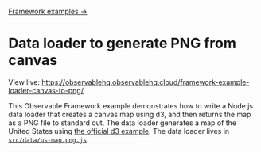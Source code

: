 [Framework examples →](../)

# Data loader to generate PNG from canvas

View live: <https://observablehq.observablehq.cloud/framework-example-loader-canvas-to-png/>

This Observable Framework example demonstrates how to write a Node.js data loader that creates a canvas map using d3, and then returns the map as a PNG file to standard out. The data loader generates a map of the United States using [the official d3 example](https://observablehq.com/@d3/u-s-map-canvas). The data loader lives in [`src/data/us-map.png.js`](./src/data/us-map.png.js).
